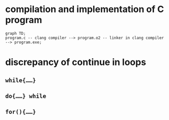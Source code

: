 # compilation and implementation of C program
```mermaid
graph TD;
program.c -- clang compiler --> program.o2 -- linker in clang compiler --> program.exe;
```
# discrepancy of continue in loops
## `while{……}`
## `do{……} while`
## `for(){……}`

